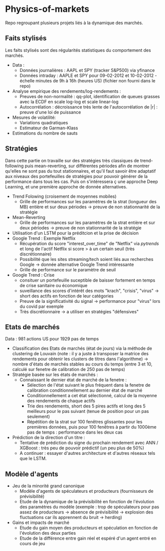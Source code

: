 # Physics-of-markets

Repo regroupant plusieurs projets liés à la dynamique des marchés.

## Faits stylisés 

Les faits stylisés sont des régularités statistiques du comportement des marchés.

- Data :  
  - Données journalières : AAPL et SPY (tracker S&P500) via yfinance
  - Données intraday : AAPLE et SPY pour 09-02-2012 et 10-02-2012 - échelle minutes de 9h à 16h (heures US) (fichier non fourni dans le repo)
- Analyse empirique des rendements/log-rendements : 
  - Preuves de non-normalité : qq-plot, identification de queues grasses avec la ECDF en scale log-log et scale linear-log
  - Autocorrélation : décroissance très lente de l'autocorrélation de |r| : preuve d'une loi de puissance
- Mesures de volatilité:
  - Variations quadratiques
  - Estimateur de Garman-Klass
- Estimations du nombre de sauts

## Stratégies 

Dans cette partie on travaille sur des stratégies très classiques de trend-following puis mean-reverting, sur différentes périodes afin de montrer qu'elles ne sont pas du tout stationnaires, et qu'il faut savoir être adaptatif aux niveaux des portefeuilles de stratégies pour pouvoir générer de la performance dans tous les cas. 
Puis on s'intéressera ç une approche Deep Learning, et une première approche de donnée alternatives.

- Trend Folowing (croisement de moyennes mobiles)
  - Grille de performances sur les paramètres de la strat (longueur des MB) entière et sur deux périodes -> preuve de non stationnarité de la stratégie
- Mean-Reverting 
  - Grille de performances sur les paramètres de la strat entière et sur deux périodes -> preuve de non stationnarité de la stratégie
- Utilisation d'un LSTM pour la préditcion et la prise de décision
- Google Trend : Exemple Netflix
  - Récupération du score "interest_over_time" de "Netflix" via *pytrends* et long de l'actif Netflix si score > à un certain seuil (très discrétionnaire)
  - Possibilité que les sites streaming/tech soient liés aux recherches Google -> donnée alternative Google Trend intéressante
  - Grille de performance sur le paramètre de seuil
- Google Trend : Crise
  - consituer un portefeuille suceptible de baisser fortement en temps de crise sanitaire ou économique
  - suveillance des scores d'intérêt des mots "krach", "crisis", "virus" -> short des actifs en fonction de leur catégories
  - Preuve de la significativité du signal -> performance pour "virus" lors du covid par exemple 
  - Très discrétionnaire -> a utiliser en stratégies "défensives"

## Etats de marchés

Data : 981 actions US pour 1929 pas de temps

- Classification des Etats de marchés (état de jours) via la méthode de clustering de Louvain (note : il y a juste à transposer la matrice des rendements pour obtenir les clusters de titres dans l'algorithme) -> nombre d'états de marchés stables au cours du temps (entre 3 et 10, calculé sur fenetre de calibration de 250 pas de temps)
- Stratégie basée sur les états de marchés :
  - Connaissant le dernier état de marché de la fenetre : 
    - Sélection de l'état suivant le plus fréquent dans la fenetre de calibration conditionnellement au dernier état de marché
    - Conditionnellement a cet état sélectionné, calcul de la moyenne des rendements de chaque actifs
    - Trie des rendements, short des 5 pires actifs et long des 5 meilleurs pour le pas suivant (tenue de position pour un pas seulement)
    - Répétition de la strat sur 100 fenêtres glissantes pour les premières données, puis pour 100 fenêtres à partir du 1000ème pas de temps : performance dans les deux cas
- Prédiction de la direction d'un titre :
  - Tentative de prédiction du signe du prochain rendement avec ANN / XGBoost : très peu de pouvoir prédictif (un peu plus de 50%)
  - A continuer : essayer d'autres architecture et d'autres réseaux tels que le LSTM.

## Modèle d'agents

- Jeu de la minorité grand canonique
  - Modèle d'agents de spéculateurs et producteurs (fournisseurs de prévisibilité)
  - Etude de la dynamique de la prévisibilité en fonction de l'évolution des paramètres du modèle (exemple : trop de spéculateurs pour pas assez de producteurs -> absence de prévisibilité -> explosion des fluctuations car ils apprennent du bruit -> herding)
- Gains et impacts de marché 
  - Etude du gain moyen des producteurs et spéculation en fonction de l'évolution des deux parties
  - Etude de la différence entre gain réel et espéré d'un agent entré en cours de jeu
